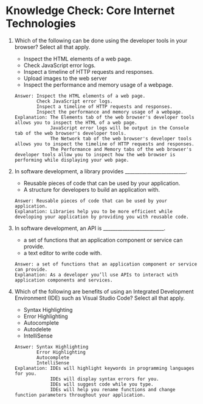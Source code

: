 # Knowledge Check: Core Internet Technologies

1. Which of the following can be done using the developer tools in your browser? Select all that apply. 
   - Inspect the HTML elements of a web page.
   - Check JavaScript error logs.
   - Inspect a timeline of HTTP requests and responses.
   - Upload images to the web server
   - Inspect the performance and memory usage of a webpage.
   ```
   Answer: Inspect the HTML elements of a web page.
           Check JavaScript error logs.
           Inspect a timeline of HTTP requests and responses.
           Inspect the performance and memory usage of a webpage.
   Explanation: The Elements tab of the web browser's developer tools allows you to inspect the HTML of a web page.
                JavaScript error logs will be output in the Console tab of the web browser's developer tools.
                The Network tab of the web browser's developer tools allows you to inspect the timeline of HTTP requests and responses.
                The Performance and Memory tabs of the web browser's developer tools allow you to inspect how the web browser is performing while displaying your web page.
   ```

2. In software development, a library provides _________________________.
   - Reusable pieces of code that can be used by your application.
   - A structure for developers to build an application with.
   ```
   Answer: Reusable pieces of code that can be used by your application.
   Explanation: Libraries help you to be more efficient while developing your application by providing you with reusable code.
   ```

3. In software development, an API is _________________________.
   - a set of functions that an application component or service can provide.
   - a text editor to write code with.
   ```
   Answer: a set of functions that an application component or service can provide.
   Explanation: As a developer you’ll use APIs to interact with application components and services.
   ```

4. Which of the following are benefits of using an Integrated Development Environment (IDE) such as Visual Studio Code? Select all that apply.
   - Syntax Highlighting
   - Error Highlighting
   - Autocomplete
   - Autodelete
   - IntelliSense
   ```
   Answer: Syntax Highlighting
           Error Highlighting
           Autocomplete
           IntelliSense
   Explanation: IDEs will highlight keywords in programming languages for you.
                IDEs will display syntax errors for you.
                IDEs will suggest code while you type.
                IDEs will help you rename functions and change function parameters throughout your application.
   ```
